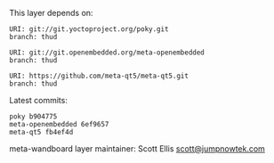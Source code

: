 This layer depends on:

    URI: git://git.yoctoproject.org/poky.git
    branch: thud

    URI: git://git.openembedded.org/meta-openembedded
    branch: thud

    URI: https://github.com/meta-qt5/meta-qt5.git
    branch: thud

Latest commits:

    poky b904775
    meta-openembedded 6ef9657
    meta-qt5 fb4ef4d


meta-wandboard layer maintainer: Scott Ellis <scott@jumpnowtek.com>
